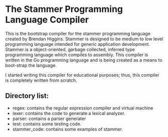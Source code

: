 The Stammer Programming Language Compiler
=========================================

This is the bootstrap compiler for the stammer programming language created 
by Brendan Higgins. Stammer is designed to be medium to low level programming
language intended for generic application development.  Stammer is a
object-oriented, garbage collected, inferred type programming language which
compiles to assembly.  This compiler is written in the Go programming language
and is being created as a means to boot-strap the language. 

I started writing this compiler for educational purposes; thus, this compiler is completely written from scratch.

Directory list:
---------------
- regex: contains the regular expression compiler and virtual machine
- lexer: contains the code to generate a lexical analyzer.
- parser: contains a parser generater
- test: contains some testing code.
- stammer_code: contains some examples of stammer.
